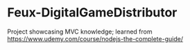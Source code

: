 # Feux-DigitalGameDistributor
Project showcasing MVC knowledge; learned from https://www.udemy.com/course/nodejs-the-complete-guide/
